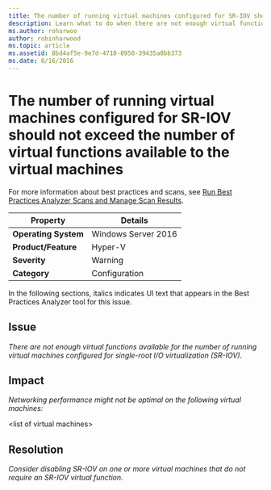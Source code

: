 ```yaml
---
title: The number of running virtual machines configured for SR-IOV should not exceed the number of virtual functions available to the virtual machines
description: Learn what to do when there are not enough virtual functions available for the number of running virtual machines configured for single-root I/O virtualization (SR-IOV).
ms.author: roharwoo
author: robinharwood
ms.topic: article
ms.assetid: 8bd4af5e-9e7d-4710-8950-39435a8bb373
ms.date: 8/16/2016
---
```

# The number of running virtual machines configured for SR-IOV should not exceed the number of virtual functions available to the virtual machines

For more information about best practices and scans, see [Run Best Practices Analyzer Scans and Manage Scan Results](/previous-versions/windows/it-pro/windows-server-2012-R2-and-2012/hh831400(v=ws.11)).

|Property|Details|
|-|-|
|**Operating System**|Windows Server 2016|
|**Product/Feature**|Hyper-V|
|**Severity**|Warning|
|**Category**|Configuration|

In the following sections, italics indicates UI text that appears in the Best Practices Analyzer tool for this issue.

## Issue
*There are not enough virtual functions available for the number of running virtual machines configured for single-root I/O virtualization (SR-IOV).*

## Impact
*Networking performance might not be optimal on the following virtual machines:*

\<list of virtual machines>

## Resolution
*Consider disabling SR-IOV on one or more virtual machines that do not require an SR-IOV virtual function.*
